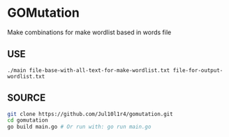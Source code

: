 # GOMutation
Make combinations for make wordlist based in words file

## USE
```cli
./main file-base-with-all-text-for-make-wordlist.txt file-for-output-wordlist.txt
```

## SOURCE
```bash
git clone https://github.com/Jul10l1r4/gomutation.git
cd gomutation
go build main.go # Or run with: go run main.go
```
